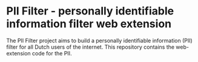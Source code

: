 # <a name="title">PII Filter - personally identifiable information filter web extension</a>

The PII Filter project aims to build a personally identifiable information (PII) filter for all Dutch users of the
internet. This repository contains the web-extension code for the PII.